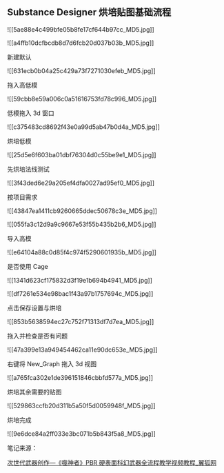 ## Substance Designer 烘培贴图基础流程

![[5ae88e4c499bfe05b8fe17cf644b97cc_MD5.jpg]]

![[a4ffb10dcfbcdb8d7d6fcb20d037b03b_MD5.jpg]]

新建默认

![[631ecb0b04a25c429a73f7271030efeb_MD5.jpg]]

拖入高低模

![[59cbb8e59a006c0a51616753fd78c996_MD5.jpg]]

低模拖入 3d 窗口

![[c375483cd8692f43e0a99d5ab47b0d4a_MD5.jpg]]

烘培低模

![[25d5e6f603ba01dbf76304d0c55be9e1_MD5.jpg]]

先烘培法线测试

![[3f43ded6e29a205ef4dfa0027ad95ef0_MD5.jpg]]

按项目需求

![[43847ea1411cb9260665ddec50678c3e_MD5.jpg]]

![[055fa3c12d9a9c9667e53f55b435b2b6_MD5.jpg]]

导入高模

![[e64104a88c0d85f4c974f5290601935b_MD5.jpg]]

是否使用 Cage

![[1341d623cf175832d3f19e1b694b4941_MD5.jpg]]

![[df7261e534e98bac1f43a97b1757694c_MD5.jpg]]

点击保存设置与烘培

![[853b5638594ec27c752f71313df7d7ea_MD5.jpg]]

拖入并检查是否有问题

![[47a399e13a949454462ca11e90dc653e_MD5.jpg]]

右键将 New_Graph 拖入 3d 视图

![[a765fca302e1de396151846cbbfd577a_MD5.jpg]]

烘培其余需要的贴图

![[529863ccfb20d311b5a50f5d0059948f_MD5.jpg]]

烘培完成

![[9e6dce84a2ff033e3bc071b5b843f5a8_MD5.jpg]]

笔记来源：

[次世代武器创作―《噬神者》PBR 硬表面科幻武器全流程教学视频教程_翼狐网](https://www.yiihuu.com/a_7797.html?TG=1901733_7797)